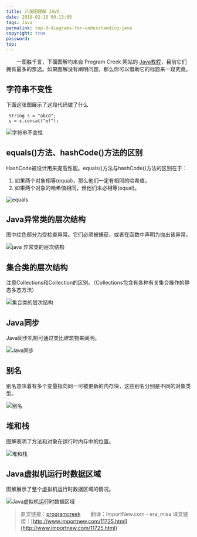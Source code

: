 ```yaml
---
title: 八张图理解 JAVA
date: 2018-02-18 00:13:09
tags: Java
permalink: top-8-diagrams-for-understanding-java
copyright: true
password:
top:
---
```


　　一图胜千言，下面图解均来自 Program Creek 网站的 [Java教程](http://www.programcreek.com/java-tutorials/)，目前它们拥有最多的票选。如果图解没有阐明问题，那么你可以借助它的标题来一窥究竟。
<!-- more -->

## 字符串不变性
下面这张图展示了这段代码做了什么
```
 String s = "abcd";
 s = s.concat("ef");
```
![字符串不变性](/img/566535260001c98e06500279.jpg)

## equals()方法、hashCode()方法的区别
HashCode被设计用来提高性能。equals()方法与hashCode()方法的区别在于：

1. 如果两个对象相等(equal)，那么他们一定有相同的哈希值。
2. 如果两个对象的哈希值相同，但他们未必相等(equal)。

![equals](/img/5665355c0001a41106500369.jpg)

## Java异常类的层次结构
图中红色部分为受检查异常。它们必须被捕获，或者在函数中声明为抛出该异常。

![java 异常类的层次结构](/img/56653579000175e204981024.jpg)

## 集合类的层次结构
注意Collections和Collection的区别。（Collections包含有各种有关集合操作的静态多态方法）

![集合类的层次结构](/img/5665359400016c2f09100467.jpg)

## Java同步
Java同步机制可通过类比建筑物来阐明。

![Java同步](/img/566535b60001050603240216.jpg)

## 别名
别名意味着有多个变量指向同一可被更新的内存块，这些别名分别是不同的对象类型。

![别名](/img/566535fb000113f703170201.jpg)

## 堆和栈
图解表明了方法和对象在运行时内存中的位置。

![堆和栈](/img/566536260001052904960257.jpg)

## Java虚拟机运行时数据区域
图解展示了整个虚拟机运行时数据区域的情况。

![Java虚拟机运行时数据区域](/img/5665364300010ec905010363.jpg)


> 原文链接：[programcreek](https://www.imooc.com/article/2592)　　翻译：ImportNew.com - era_misa
> 译文链接：[http://www.importnew.com/11725.html](http://www.importnew.com/11725.html)
       
        